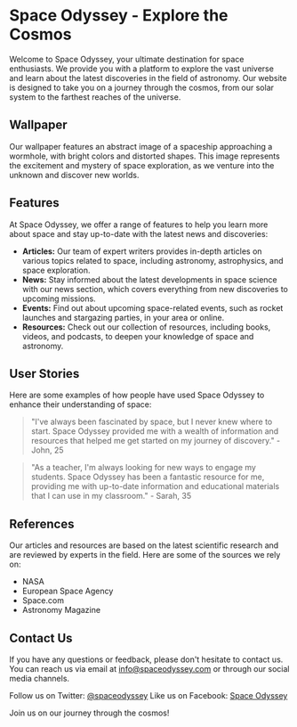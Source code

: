 <!--
Write me content for website with wallpaper which alt text is:

"An abstract image of a spaceship approaching a wormhole, with bright colors and distorted shapes."

The name/title of the page should not be 1:1 copy of the alt text but rather a real content of the website which is using this wallpaper.

- Use markdown format
- Start with the heading
- The content should look like a real website
- Include real sections like references, contact, user stories, etc. use things relevant to the page purpose.
- Feel free to use structure like headings, bullets, numbering, blockquotes, paragraphs, horizontal lines, etc.
- You can use formatting like bold or _italic_
- You can include UTF-8 emojis
- Links should be only #hash anchors (and you can refer to the document itself)
- Do not include images
-->

<!--font:Montserrat-->

# Space Odyssey - Explore the Cosmos

Welcome to Space Odyssey, your ultimate destination for space enthusiasts. We provide you with a platform to explore the vast universe and learn about the latest discoveries in the field of astronomy. Our website is designed to take you on a journey through the cosmos, from our solar system to the farthest reaches of the universe.

## Wallpaper

Our wallpaper features an abstract image of a spaceship approaching a wormhole, with bright colors and distorted shapes. This image represents the excitement and mystery of space exploration, as we venture into the unknown and discover new worlds.

## Features

At Space Odyssey, we offer a range of features to help you learn more about space and stay up-to-date with the latest news and discoveries:

-   **Articles:** Our team of expert writers provides in-depth articles on various topics related to space, including astronomy, astrophysics, and space exploration.
-   **News:** Stay informed about the latest developments in space science with our news section, which covers everything from new discoveries to upcoming missions.
-   **Events:** Find out about upcoming space-related events, such as rocket launches and stargazing parties, in your area or online.
-   **Resources:** Check out our collection of resources, including books, videos, and podcasts, to deepen your knowledge of space and astronomy.

## User Stories

Here are some examples of how people have used Space Odyssey to enhance their understanding of space:

> "I've always been fascinated by space, but I never knew where to start. Space Odyssey provided me with a wealth of information and resources that helped me get started on my journey of discovery." - John, 25

> "As a teacher, I'm always looking for new ways to engage my students. Space Odyssey has been a fantastic resource for me, providing me with up-to-date information and educational materials that I can use in my classroom." - Sarah, 35

## References

Our articles and resources are based on the latest scientific research and are reviewed by experts in the field. Here are some of the sources we rely on:

-   NASA
-   European Space Agency
-   Space.com
-   Astronomy Magazine

## Contact Us

If you have any questions or feedback, please don't hesitate to contact us. You can reach us via email at info@spaceodyssey.com or through our social media channels.

Follow us on Twitter: [@spaceodyssey](#)
Like us on Facebook: [Space Odyssey](#)

Join us on our journey through the cosmos!

